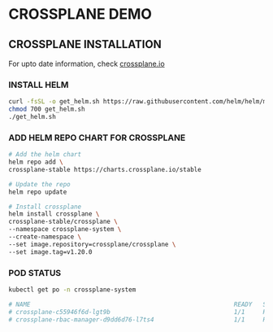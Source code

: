 # CROSSPLANE DEMO

## CROSSPLANE INSTALLATION

For upto date information, check [crossplane.io](https://www.crossplane.io/)

### INSTALL HELM
```bash
curl -fsSL -o get_helm.sh https://raw.githubusercontent.com/helm/helm/main/scripts/get-helm-3
chmod 700 get_helm.sh
./get_helm.sh
```

### ADD HELM REPO CHART FOR CROSSPLANE
```bash
# Add the helm chart
helm repo add \
crossplane-stable https://charts.crossplane.io/stable

# Update the repo
helm repo update
```

```bash
# Install crossplane
helm install crossplane \
crossplane-stable/crossplane \
--namespace crossplane-system \
--create-namespace \
--set image.repository=crossplane/crossplane \
--set image.tag=v1.20.0
```

### POD STATUS
```bash
kubectl get po -n crossplane-system

# NAME                                                        READY   STATUS    RESTARTS   AGE
# crossplane-c55946f6d-lgt9b                                  1/1     Running   0          28m
# crossplane-rbac-manager-d9dd6d76-l7ts4                      1/1     Running   0          28m
```